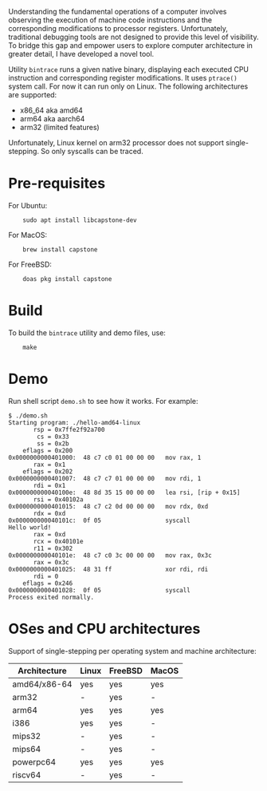 Understanding the fundamental operations of a computer involves
observing the execution of machine code instructions and the
corresponding modifications to processor registers. Unfortunately,
traditional debugging tools are not designed to provide this level of
visibility. To bridge this gap and empower users to explore computer
architecture in greater detail, I have developed a novel tool.

Utility `bintrace` runs a given native binary, displaying each executed
CPU instruction and corresponding register modifications.
It uses `ptrace()` system call. For now it can run only on Linux.
The following architectures are supported:

 * x86_64 aka amd64
 * arm64 aka aarch64
 * arm32 (limited features)

Unfortunately, Linux kernel on arm32 processor does not support single-stepping.
So only syscalls can be traced.

# Pre-requisites

For Ubuntu:
```
    sudo apt install libcapstone-dev
```
For MacOS:
```
    brew install capstone
```
For FreeBSD:
```
    doas pkg install capstone
```

# Build

To build the `bintrace` utility and demo files, use:
```
    make
```

# Demo

Run shell script `demo.sh` to see how it works. For example:
```
$ ./demo.sh
Starting program: ./hello-amd64-linux
       rsp = 0x7ffe2f92a700
        cs = 0x33
        ss = 0x2b
    eflags = 0x200
0x0000000000401000:  48 c7 c0 01 00 00 00   mov rax, 1
       rax = 0x1
    eflags = 0x202
0x0000000000401007:  48 c7 c7 01 00 00 00   mov rdi, 1
       rdi = 0x1
0x000000000040100e:  48 8d 35 15 00 00 00   lea rsi, [rip + 0x15]
       rsi = 0x40102a
0x0000000000401015:  48 c7 c2 0d 00 00 00   mov rdx, 0xd
       rdx = 0xd
0x000000000040101c:  0f 05                  syscall
Hello world!
       rax = 0xd
       rcx = 0x40101e
       r11 = 0x302
0x000000000040101e:  48 c7 c0 3c 00 00 00   mov rax, 0x3c
       rax = 0x3c
0x0000000000401025:  48 31 ff               xor rdi, rdi
       rdi = 0
    eflags = 0x246
0x0000000000401028:  0f 05                  syscall
Process exited normally.
```

# OSes and CPU architectures

Support of single-stepping per operating system and machine architecture:

Architecture | Linux | FreeBSD | MacOS
-------------|-------|---------|------
amd64/x86-64 | yes   | yes     | yes
arm32        | -     | yes     | -
arm64        | yes   | yes     | yes
i386         | yes   | yes     | -
mips32       | -     | yes     | -
mips64       | -     | yes     | -
powerpc64    | yes   | yes     | yes
riscv64      | -     | yes     | -
